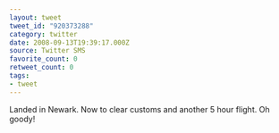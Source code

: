 ```yaml
---
layout: tweet
tweet_id: "920373288"
category: twitter
date: 2008-09-13T19:39:17.000Z
source: Twitter SMS
favorite_count: 0
retweet_count: 0
tags:
- tweet
---
```


Landed in Newark. Now to clear customs and another 5 hour flight. Oh goody!
